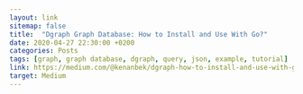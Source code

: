 ```yaml
---
layout: link
sitemap: false
title:  "Dgraph Graph Database: How to Install and Use With Go?"
date: 2020-04-27 22:30:00 +0200
categories: Posts
tags: [graph, graph database, dgraph, query, json, example, tutorial]
link: https://medium.com/@kenanbek/dgraph-how-to-install-and-use-with-go-e25e2fe90939
target: Medium
---
```

